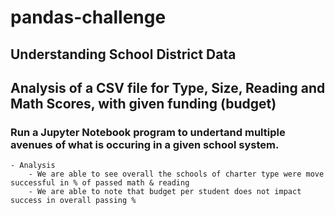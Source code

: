 # pandas-challenge

## Understanding School District Data

## Analysis of a CSV file for Type, Size, Reading and Math Scores, with given funding (budget)

### Run a Jupyter Notebook program to undertand multiple avenues of what is occuring in a given school system.

    - Analysis
        - We are able to see overall the schools of charter type were move successful in % of passed math & reading
        - We are able to note that budget per student does not impact success in overall passing %